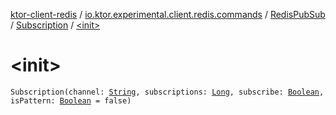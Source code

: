 [ktor-client-redis](../../../index.md) / [io.ktor.experimental.client.redis.commands](../../index.md) / [RedisPubSub](../index.md) / [Subscription](index.md) / [&lt;init&gt;](./-init-.md)

# &lt;init&gt;

`Subscription(channel: `[`String`](https://kotlinlang.org/api/latest/jvm/stdlib/kotlin/-string/index.html)`, subscriptions: `[`Long`](https://kotlinlang.org/api/latest/jvm/stdlib/kotlin/-long/index.html)`, subscribe: `[`Boolean`](https://kotlinlang.org/api/latest/jvm/stdlib/kotlin/-boolean/index.html)`, isPattern: `[`Boolean`](https://kotlinlang.org/api/latest/jvm/stdlib/kotlin/-boolean/index.html)` = false)`